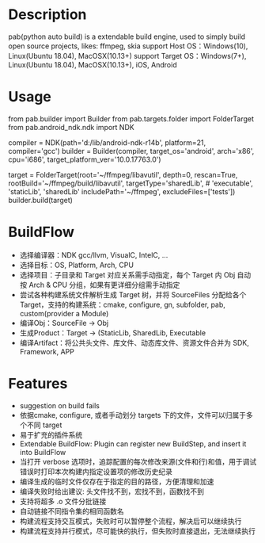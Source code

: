 # Description
pab(python auto build) is a extendable build engine, used to simply build open source projects, likes: ffmpeg, skia
support Host OS：Windows(10), Linux(Ubuntu 18.04), MacOSX(10.13+)
support Target OS：Windows(7+), Linux(Ubuntu 18.04), MacOSX(10.13+), iOS, Android

# Usage
from pab.builder import Builder
from pab.targets.folder import FolderTarget
from pab.android_ndk.ndk import NDK

compiler = NDK(path='d:/lib/android-ndk-r14b', platform=21, compiler='gcc')
builder = Builder(compiler, target_os='android', arch='x86', cpu='i686', target_platform_ver='10.0.17763.0')

target = FolderTarget(root='~/ffmpeg/libavutil',
                      depth=0, rescan=True,
                      rootBuild='~/ffmpeg/build/libavutil',
                      targetType='sharedLib', # 'executable', 'staticLib', 'sharedLib'
                      includePath='~/ffmpeg',
                      excludeFiles=['tests'])
builder.build(target)

# BuildFlow
* 选择编译器：NDK gcc/llvm, VisualC, IntelC, ...
* 选择目标：OS, Platform, Arch, CPU
* 选择项目：子目录和 Target 对应关系需手动指定，每个 Target 内 Obj 自动按 Arch & CPU 分组，如果有更详细分组需手动指定
* 尝试各种构建系统文件解析生成 Target 树，并将 SourceFiles 分配给各个 Target，支持的构建系统：cmake, configure, gn, subfolder, pab, custom(provider a Module)
* 编译Obj：SourceFile -> Obj
* 生成Product：Target -> (StaticLib, SharedLib, Executable
* 编译Artifact：将公共头文件、库文件、动态库文件、资源文件合并为 SDK, Framework, APP

# Features
* suggestion on build fails
* 依据cmake, configure, 或者手动划分 targets 下的文件，文件可以归属于多个不同 target
* 易于扩充的插件系统
* Extendable BuildFlow: Plugin can register new BuildStep, and insert it into BuildFlow
* 当打开 verbose 选项时，追踪配置的每次修改来源(文件和行)和值，用于调试错误时打印本次构建内指定设置项的修改历史纪录
* 编译生成的临时文件仅存在于指定的目的路径，方便清理和加速
* 编译失败时给出建议: 头文件找不到，宏找不到，函数找不到
* 支持将超多 .o 文件分批链接
* 自动链接不同指令集的相同函数名
* 构建流程支持交互模式，失败时可以暂停整个流程，解决后可以继续执行
* 构建流程支持并行模式，尽可能快的执行，但失败时直接退出，无法继续执行
